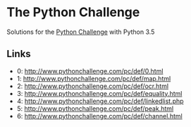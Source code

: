 # The Python Challenge

Solutions for the [Python Challenge](http://www.pythonchallenge.com/) with Python 3.5

## Links

* 0: http://www.pythonchallenge.com/pc/def/0.html
* 1: http://www.pythonchallenge.com/pc/def/map.html
* 2: http://www.pythonchallenge.com/pc/def/ocr.html
* 3: http://www.pythonchallenge.com/pc/def/equality.html
* 4: http://www.pythonchallenge.com/pc/def/linkedlist.php
* 5: http://www.pythonchallenge.com/pc/def/peak.html
* 6: http://www.pythonchallenge.com/pc/def/channel.html